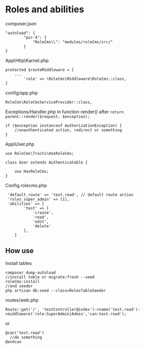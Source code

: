 # Roles and abilities


composer.json
```
"autoload": {
        "psr-4": {
            "RoleCms\\": "modules/roleCms/src/"
        }
}
```
App\Http\Karnel.php
```
protected $routeMiddleware = [
    ...
        'role' => \RoleCms\Middleware\RoleCms::class,
]

```
config/app.php

```
RoleCms\RoleCmsServiceProvider::class,
```
Exceptions/Handler.php in function render() after `return parent::render($request, $exception);`

```
if ($exception instanceof AuthorizationException) {
    //unauthenticated action, redirect or something
}
```
App\User.php
```
use RoleCms\Traits\HasRoleCms;

class User extends Authenticatable {

    use HasRoleCms;
}
```

Config.rolecms.php
```
 'default_route' => 'test.read', // default route action
 'roles_super_admin' => [1],
 'abilities' => [
        'test' => [
            'create',
            'read',
            'edit',
            'delete'
        ],
    ]
 ```
 ## How use
 
 Install tables
 ```
 composer dump-autoload
 //install table or migrate:fresh --seed
 roleCms:install
 //and seeder
 php artisan db:seed --class=RolesTableSeeder
 ```
 routes/web.php

```
Route::get('/', 'testController@index')->name('test.read')->middleware('role:SuperAdmin|Admin','can:test.read');
```
or
```
@can('test.read')
  //do something
@endcan
```
